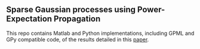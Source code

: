 ## Sparse Gaussian processes using Power-Expectation Propagation

This repo contains Matlab and Python implementations, including GPML and GPy compatible code, of the results detailed in this [paper](https://arxiv.org/abs/1605.07066).
